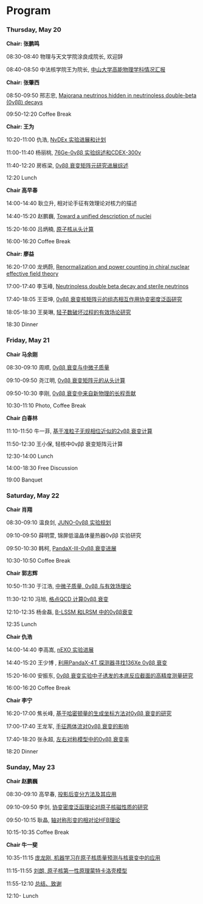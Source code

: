 # Program



### Thursday, May 20

**Chair: 张鹏鸣**

08:30-08:40 物理与天文学院涂良成院长, 欢迎辞
 
08:40-08:50 中法核学院王为院长, [中⼭⼤学⾼能物理学科情况汇报](./talks/0520_Wang.pdf)
            

**Chair: 张肇⻄**

08:50-09:50 邢志忠, [Majorana neutrinos hidden in neutrinoless double-beta (0νββ) decays](./talks/0520_Xing.ppt)

09:50-12:20 Coffee Break 

**Chair: 王为**

10:20-11:00 仇浩, [NvDEx 实验进展和计划](./talks/0520_Chou.pdf)

11:00-11:40 杨丽桃, [76Ge-0νββ 实验综述和CDEX-300ν](./talks/0520_Yang.pdf)

11:40-12:20 房栋梁, [0νββ 衰变矩阵元研究进展综述](./talks/0520_Fang.pdf)

12:20 Lunch 

**Chair ⾼早春**

14:00-14:40 耿⽴升, 相对论⼿征有效理论对核⼒的描述 

14:40-15:20 赵鹏巍, [Toward a unified description of nuclei](./talks/0520_Zhao.pdf)

15:20-16:00 吕炳楠, [原⼦核从头计算](./talks/0520_Lu.pdf)

16:00-16:20 Coffee Break 

**Chair: 廖益**

16:20-17:00 ⻰炳蔚, [Renormalization and power counting in chiral nuclear effective field theory](./talks/0520_Long.pdf)

17:00-17:40 李⽟峰, [Neutrinoless double beta decay and sterile neutrinos](./talks/0520_Li.pdf)

17:40-18:05 王亚坤, [0νββ 衰变核矩阵元的组态相互作⽤协变密度泛函研究](./talks/0520_WangYK.pdf)

18:05-18:30 王昊琳, [轻⼦数破坏过程的有效场论研究](./talks/0520_WangHL.pdf)

18:30 Dinner

### Friday, May 21 

**Chair 马余刚**

08:30-09:10 周顺, [0νββ 衰变与中微⼦质量](./talks/0521_Zhou.pdf)

09:10-09:50 尧江明, [0νββ 衰变矩阵元的从头计算](./talks/0521_Yao.pdf)

09:50-10:30 李刚, [0νββ 衰变中来⾃新物理的⻓程贡献](./talks/0521_Li.pdf)

10:30-11:10 Photo, Coffee Break 

**Chair 白春林**

11:10-11:50 牛一菲, [基于准粒⼦⽆规相位近似的2νββ 衰变计算](./talks/0521_Niu.pdf)

11:50-12:30 王小保, 轻核中0νββ 衰变矩阵元计算 

12:30-14:00 Lunch

14:00-18:30 Free Discussion

19:00 Banquet

### Saturday, May 22 

**Chair 肖翔**

08:30-09:10 温良剑, [JUNO-0νββ 实验规划](./talks/0522_Wen.pdf)

09:10-09:50 薛明萱, 锦屏低温晶体量热器0νββ 实验研究

09:50-10:30 韩柯, [PandaX-III-0νββ 衰变进展](./talks/0522_Han.pdf)

10:30-10:50 Coffee Break 

**Chair 郭志辉**

10:50-11:30 于江浩, [中微⼦质量, 0νββ 与有效场理论](./talks/0522_Yu.pdf)

11:30-12:10 冯旭, [格点QCD 计算0νββ 衰变](./talks/0522_Feng.pdf)

12:10-12:35 杨⾦磊, [B-LSSM 和LRSM 中的0νββ衰变](./talks/0522_Yang.pdf)

12:35 Lunch


**Chair 仇浩**

14:00-14:40 李⾼嵩, [nEXO 实验进展](./talks/0522_Li.pdf)

14:40-15:20 王少博 , [利⽤PandaX-4T 探测器寻找136Xe 0νββ 衰变](./talks/0522_WangSB.pdf)

15:20-16:00 安振东, [0νββ 衰变实验中⼦诱发的本底反应截⾯的⾼精度测量研究](./talks/0522_An.pdf)

16:00-16:20 Coffee Break 

**Chair 李宁**

16:20-17:00 焦⻓峰, [基于哈密顿量的⽣成坐标⽅法对0νββ 衰变的研究](./talks/0522_Jiao.pdf)

17:00-17:40 王⻰军, [⼿征两体流对0νββ 衰变的影响](./talks/0522_WangLG.pdf)

17:40-18:20 张永超, [左右对称模型中的0νββ 衰变率](./talks/0522_Zhang.pdf)

18:20 Dinner

### Sunday, May 23 

**Chair 赵鹏巍**

08:30-09:10 ⾼早春, [投影后变分⽅法及其应⽤](./talks/0523_Gao.ppt) 

09:10-09:50 李剑, [协变密度泛函理论对原⼦核磁性质的研究](./talks/0523_Li.pdf) 

09:50-10:15 耿晶, [轴对称形变的相对论HFB理论](./talks/0523_Geng.pdf) 

10:15-10:35 Coffee Break 

**Chair 牛一斐**

10:35-11:15 [庞⻰刚, 机器学习在原⼦核质量预测与核衰变中的应⽤](./talks/0523_Pang.pdf) 

11:15-11:55 [刘朗, 原⼦核第⼀性原理蒙特卡洛壳模型](./talks/0523_Liu.pdf) 

11:55-12:10 [总结、致谢](./talks/0523_Yao.pdf)  

12:10- Lunch
